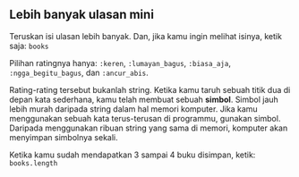 ## Lebih banyak ulasan mini

Teruskan isi ulasan lebih banyak. Dan, jika kamu ingin melihat isinya, ketik saja: `books`

Pilihan ratingnya hanya: `:keren`, `:lumayan_bagus`, `:biasa_aja`, `:ngga_begitu_bagus`, dan `:ancur_abis`.

Rating-rating tersebut bukanlah string. Ketika kamu taruh sebuah titik dua di depan kata sederhana, kamu telah membuat sebuah **simbol**. Simbol jauh lebih murah daripada string dalam hal memori komputer. Jika kamu menggunakan sebuah kata terus-terusan di programmu, gunakan simbol. Daripada menggunakan ribuan string yang sama di memori, komputer akan menyimpan simbolnya sekali.

Ketika kamu sudah mendapatkan 3 sampai 4 buku disimpan, ketik: `books.length`